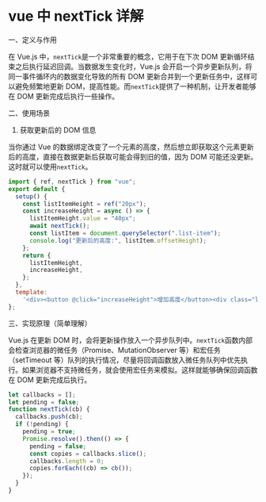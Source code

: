 # vue 中 nextTick 详解

一、定义与作用

在 Vue.js 中，`nextTick`是一个非常重要的概念，它用于在下次 DOM 更新循环结束之后执行延迟回调。当数据发生变化时，Vue.js 会开启一个异步更新队列，将同一事件循环内的数据变化导致的所有 DOM 更新合并到一个更新任务中，这样可以避免频繁地更新 DOM，提高性能。而`nextTick`提供了一种机制，让开发者能够在 DOM 更新完成后执行一些操作。

二、使用场景

1. 获取更新后的 DOM 信息

当你通过 Vue 的数据绑定改变了一个元素的高度，然后想立即获取这个元素更新后的高度，直接在数据更新后获取可能会得到旧的值，因为 DOM 可能还没更新。这时就可以使用`nextTick`。

```javascript
import { ref, nextTick } from "vue";
export default {
  setup() {
    const listItemHeight = ref("20px");
    const increaseHeight = async () => {
      listItemHeight.value = "40px";
      await nextTick();
      const listItem = document.querySelector(".list-item");
      console.log("更新后的高度:", listItem.offsetHeight);
    };
    return {
      listItemHeight,
      increaseHeight,
    };
  },
  template:
    '<div><button @click="increaseHeight">增加高度</button><div class="list-item" :style="{ height: listItemHeight }">列表项</div></div>',
};
```

三、实现原理（简单理解）

Vue.js 在更新 DOM 时，会将更新操作放入一个异步队列中。`nextTick`函数内部会检查浏览器的微任务（Promise、MutationObserver 等）和宏任务（setTimeout 等）队列的执行情况，尽量将回调函数放入微任务队列中优先执行。如果浏览器不支持微任务，就会使用宏任务来模拟。这样就能够确保回调函数在 DOM 更新完成后执行。

```javascript
let callbacks = [];
let pending = false;
function nextTick(cb) {
  callbacks.push(cb);
  if (!pending) {
    pending = true;
    Promise.resolve().then(() => {
      pending = false;
      const copies = callbacks.slice();
      callbacks.length = 0;
      copies.forEach((cb) => cb());
    });
  }
}
```
